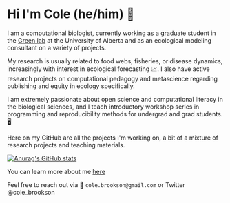# Hi I'm Cole (he/him) 👋 

I am a computational biologist, currently working as a graduate student in the [Green lab](https://greenlab.ca/) at the University of Alberta and as an ecological modeling consultant on a variety of projects. 

My research is usually related to food webs, fisheries, or disease dynamics, increasingly with interest in ecological forecasting 📈. I also have active research projects on computational pedagogy and metascience regarding publishing and equity in ecology specifically. 

I am extremely passionate about open science and computational literacy in the biological sciences, and I teach introductory workshop series in programming and reproducibility methods for undergrad and grad students. 🖥️

Here on my GitHub are all the projects I'm working on, a bit of a mixture of research projects and teaching materials. 

[![Anurag's GitHub stats](https://github-readme-stats.vercel.app/api?username=colebrookson&theme=radical)](https://github.com/anuraghazra/github-readme-stats)

You can learn more about me [here](https://colebrookson.com)

Feel free to reach out via 📧 `cole.brookson@gmail.com` or Twitter @cole_brookson 


